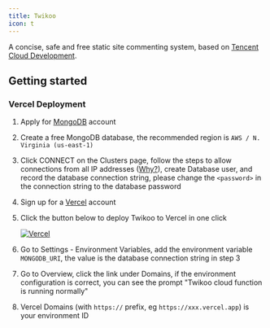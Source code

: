```yaml
---
title: Twikoo
icon: t
---
```


A concise, safe and free static site commenting system, based on [Tencent Cloud Development](https://curl.qcloud.com/KnnJtUom).

<!-- more -->

## Getting started

### Vercel Deployment

1. Apply for [MongoDB](https://www.mongodb.com/cloud/atlas/register) account
1. Create a free MongoDB database, the recommended region is `AWS / N. Virginia (us-east-1)`
1. Click CONNECT on the Clusters page, follow the steps to allow connections from all IP addresses ([Why?](https://vercel.com/support/articles/how-to-allowlist-deployment-ip-address)), create Database user, and record the database connection string, please change the `<password>` in the connection string to the database password
1. Sign up for a [Vercel](https://vercel.com/signup) account
1. Click the button below to deploy Twikoo to Vercel in one click

   [![Vercel](https://vercel.com/button)](https://vercel.com/import/project?template=https://github.com/imaegoo/twikoo/tree/dev/src/vercel-min)

1. Go to Settings - Environment Variables, add the environment variable `MONGODB_URI`, the value is the database connection string in step 3
1. Go to Overview, click the link under Domains, if the environment configuration is correct, you can see the prompt "Twikoo cloud function is running normally"
1. Vercel Domains (with `https://` prefix, eg `https://xxx.vercel.app`) is your environment ID
